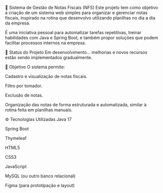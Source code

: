 📄 Sistema de Gestão de Notas Fiscais (NFS)
Este projeto tem como objetivo a criação de um sistema web simples para organizar e gerenciar notas fiscais, inspirado na rotina que desenvolvo utilizando planilhas no dia a dia da empresa.

É uma iniciativa pessoal para automatizar tarefas repetitivas, treinar habilidades com Java e Spring Boot, e também propor soluções que podem facilitar processos internos na empresa.

🚧 Status do Projeto
Em desenvolvimento... melhorias e novos recursos estão sendo implementados gradualmente.

🎯 Objetivo
O sistema permite:

Cadastro e visualização de notas fiscais.

Filtro por tomador.

Exclusão de notas.

Organização das notas de forma estruturada e automatizada, similar à rotina feita em planilhas manuais.

⚙️ Tecnologias Utilizadas
Java 17

Spring Boot

Thymeleaf

HTML5

CSS3

JavaScript

MySQL (ou outro banco relacional)

Figma (para prototipação e layout)

